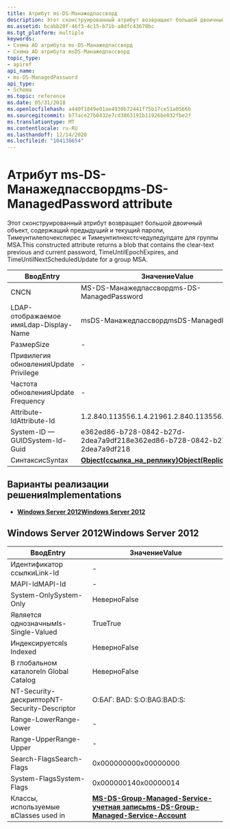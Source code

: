 ```yaml
---
title: Атрибут ms-DS-Манажедпассворд
description: Этот сконструированный атрибут возвращает большой двоичный объект, содержащий предыдущий и текущий пароли, Тимеунтилепочекспирес и Тимеунтилнекстсчедуледупдате для группы MSA.
ms.assetid: bcabb20f-46f3-4c15-b71b-a8dfc43678bc
ms.tgt_platform: multiple
keywords:
- Схема AD атрибута ms-DS-Манажедпассворд
- Схема AD атрибута msDS-Манажедпассворд
topic_type:
- apiref
api_name:
- ms-DS-ManagedPassword
api_type:
- Schema
ms.topic: reference
ms.date: 05/31/2018
ms.openlocfilehash: a440f1849e01ae4930b72441f75b17ce51a0566b
ms.sourcegitcommit: b77ace27b0432e7cd3863191b11926be032fbe2f
ms.translationtype: MT
ms.contentlocale: ru-RU
ms.lasthandoff: 12/14/2020
ms.locfileid: "104138654"
---
```

# <a name="ms-ds-managedpassword-attribute"></a><span data-ttu-id="2d1e6-105">Атрибут ms-DS-Манажедпассворд</span><span class="sxs-lookup"><span data-stu-id="2d1e6-105">ms-DS-ManagedPassword attribute</span></span>

<span data-ttu-id="2d1e6-106">Этот сконструированный атрибут возвращает большой двоичный объект, содержащий предыдущий и текущий пароли, Тимеунтилепочекспирес и Тимеунтилнекстсчедуледупдате для группы MSA.</span><span class="sxs-lookup"><span data-stu-id="2d1e6-106">This constructed attribute returns a blob that contains the clear-text previous and current password, TimeUntilEpochExpires, and TimeUntilNextScheduledUpdate for a group MSA.</span></span>



| <span data-ttu-id="2d1e6-107">Ввод</span><span class="sxs-lookup"><span data-stu-id="2d1e6-107">Entry</span></span> | <span data-ttu-id="2d1e6-108">Значение</span><span class="sxs-lookup"><span data-stu-id="2d1e6-108">Value</span></span> |
|-------------------|-------------------------------------------------------|
| <span data-ttu-id="2d1e6-109">CN</span><span class="sxs-lookup"><span data-stu-id="2d1e6-109">CN</span></span>                | <span data-ttu-id="2d1e6-110">MS-DS-Манажедпассворд</span><span class="sxs-lookup"><span data-stu-id="2d1e6-110">ms-DS-ManagedPassword</span></span>                                 |
| <span data-ttu-id="2d1e6-111">LDAP-отображаемое имя</span><span class="sxs-lookup"><span data-stu-id="2d1e6-111">Ldap-Display-Name</span></span> | <span data-ttu-id="2d1e6-112">msDS-Манажедпассворд</span><span class="sxs-lookup"><span data-stu-id="2d1e6-112">msDS-ManagedPassword</span></span>                                  |
| <span data-ttu-id="2d1e6-113">Размер</span><span class="sxs-lookup"><span data-stu-id="2d1e6-113">Size</span></span>              | \-                                                    |
| <span data-ttu-id="2d1e6-114">Привилегия обновления</span><span class="sxs-lookup"><span data-stu-id="2d1e6-114">Update Privilege</span></span>  | \-                                                    |
| <span data-ttu-id="2d1e6-115">Частота обновления</span><span class="sxs-lookup"><span data-stu-id="2d1e6-115">Update Frequency</span></span>  | \-                                                    |
| <span data-ttu-id="2d1e6-116">Attribute-Id</span><span class="sxs-lookup"><span data-stu-id="2d1e6-116">Attribute-Id</span></span>      | <span data-ttu-id="2d1e6-117">1.2.840.113556.1.4.2196</span><span class="sxs-lookup"><span data-stu-id="2d1e6-117">1.2.840.113556.1.4.2196</span></span>                               |
| <span data-ttu-id="2d1e6-118">System-ID — GUID</span><span class="sxs-lookup"><span data-stu-id="2d1e6-118">System-Id-Guid</span></span>    | <span data-ttu-id="2d1e6-119">e362ed86-b728-0842-b27d-2dea7a9df218</span><span class="sxs-lookup"><span data-stu-id="2d1e6-119">e362ed86-b728-0842-b27d-2dea7a9df218</span></span>                  |
| <span data-ttu-id="2d1e6-120">Синтаксис</span><span class="sxs-lookup"><span data-stu-id="2d1e6-120">Syntax</span></span>            | [<span data-ttu-id="2d1e6-121">**Object(ссылка_на_реплику)**</span><span class="sxs-lookup"><span data-stu-id="2d1e6-121">**Object(Replica-Link)**</span></span>](s-object-replica-link.md) |



## <a name="implementations"></a><span data-ttu-id="2d1e6-122">Варианты реализации решения</span><span class="sxs-lookup"><span data-stu-id="2d1e6-122">Implementations</span></span>

-   [<span data-ttu-id="2d1e6-123">**Windows Server 2012**</span><span class="sxs-lookup"><span data-stu-id="2d1e6-123">**Windows Server 2012**</span></span>](#windows-server-2012)

## <a name="windows-server-2012"></a><span data-ttu-id="2d1e6-124">Windows Server 2012</span><span class="sxs-lookup"><span data-stu-id="2d1e6-124">Windows Server 2012</span></span>



| <span data-ttu-id="2d1e6-125">Ввод</span><span class="sxs-lookup"><span data-stu-id="2d1e6-125">Entry</span></span> | <span data-ttu-id="2d1e6-126">Значение</span><span class="sxs-lookup"><span data-stu-id="2d1e6-126">Value</span></span> |
|------------------------|---------------------------------------------------------------------------------------------|
| <span data-ttu-id="2d1e6-127">Идентификатор ссылки</span><span class="sxs-lookup"><span data-stu-id="2d1e6-127">Link-Id</span></span>                | \-                                                                                          |
| <span data-ttu-id="2d1e6-128">MAPI-Id</span><span class="sxs-lookup"><span data-stu-id="2d1e6-128">MAPI-Id</span></span>                | \-                                                                                          |
| <span data-ttu-id="2d1e6-129">System-Only</span><span class="sxs-lookup"><span data-stu-id="2d1e6-129">System-Only</span></span>            | <span data-ttu-id="2d1e6-130">Неверно</span><span class="sxs-lookup"><span data-stu-id="2d1e6-130">False</span></span>                                                                                       |
| <span data-ttu-id="2d1e6-131">Является однозначным</span><span class="sxs-lookup"><span data-stu-id="2d1e6-131">Is-Single-Valued</span></span>       | <span data-ttu-id="2d1e6-132">True</span><span class="sxs-lookup"><span data-stu-id="2d1e6-132">True</span></span>                                                                                        |
| <span data-ttu-id="2d1e6-133">Индексируется</span><span class="sxs-lookup"><span data-stu-id="2d1e6-133">Is Indexed</span></span>             | <span data-ttu-id="2d1e6-134">Неверно</span><span class="sxs-lookup"><span data-stu-id="2d1e6-134">False</span></span>                                                                                       |
| <span data-ttu-id="2d1e6-135">В глобальном каталоге</span><span class="sxs-lookup"><span data-stu-id="2d1e6-135">In Global Catalog</span></span>      | <span data-ttu-id="2d1e6-136">Неверно</span><span class="sxs-lookup"><span data-stu-id="2d1e6-136">False</span></span>                                                                                       |
| <span data-ttu-id="2d1e6-137">NT-Security-дескриптор</span><span class="sxs-lookup"><span data-stu-id="2d1e6-137">NT-Security-Descriptor</span></span> | <span data-ttu-id="2d1e6-138">О:БАГ: BAD: S:</span><span class="sxs-lookup"><span data-stu-id="2d1e6-138">O:BAG:BAD:S:</span></span>                                                                                |
| <span data-ttu-id="2d1e6-139">Range-Lower</span><span class="sxs-lookup"><span data-stu-id="2d1e6-139">Range-Lower</span></span>            | \-                                                                                          |
| <span data-ttu-id="2d1e6-140">Range-Upper</span><span class="sxs-lookup"><span data-stu-id="2d1e6-140">Range-Upper</span></span>            | \-                                                                                          |
| <span data-ttu-id="2d1e6-141">Search-Flags</span><span class="sxs-lookup"><span data-stu-id="2d1e6-141">Search-Flags</span></span>           | <span data-ttu-id="2d1e6-142">0x00000000</span><span class="sxs-lookup"><span data-stu-id="2d1e6-142">0x00000000</span></span>                                                                                  |
| <span data-ttu-id="2d1e6-143">System-Flags</span><span class="sxs-lookup"><span data-stu-id="2d1e6-143">System-Flags</span></span>           | <span data-ttu-id="2d1e6-144">0x00000014</span><span class="sxs-lookup"><span data-stu-id="2d1e6-144">0x00000014</span></span>                                                                                  |
| <span data-ttu-id="2d1e6-145">Классы, используемые в</span><span class="sxs-lookup"><span data-stu-id="2d1e6-145">Classes used in</span></span>        | [<span data-ttu-id="2d1e6-146">**MS-DS-Group-Managed-Service-учетная запись**</span><span class="sxs-lookup"><span data-stu-id="2d1e6-146">**ms-DS-Group-Managed-Service-Account**</span></span>](c-msds-groupmanagedserviceaccount.md)<br/> |



 

 





